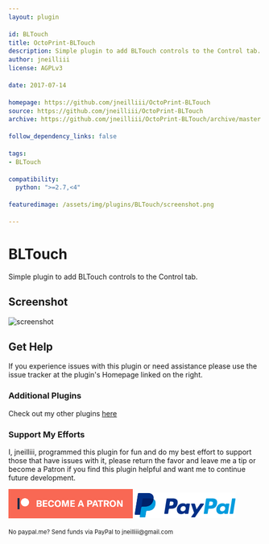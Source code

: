 ```yaml
---
layout: plugin

id: BLTouch
title: OctoPrint-BLTouch
description: Simple plugin to add BLTouch controls to the Control tab.
author: jneilliii
license: AGPLv3

date: 2017-07-14

homepage: https://github.com/jneilliii/OctoPrint-BLTouch
source: https://github.com/jneilliii/OctoPrint-BLTouch
archive: https://github.com/jneilliii/OctoPrint-BLTouch/archive/master.zip

follow_dependency_links: false

tags:
- BLTouch

compatibility:
  python: ">=2.7,<4"

featuredimage: /assets/img/plugins/BLTouch/screenshot.png

---
```


# BLTouch

Simple plugin to add BLTouch controls to the Control tab.

## Screenshot

![screenshot](/assets/img/plugins/BLTouch/screenshot.png)

## Get Help

If you experience issues with this plugin or need assistance please use the issue tracker at the plugin's Homepage linked on the right.

### Additional Plugins

Check out my other plugins [here](https://plugins.octoprint.org/by_author/#jneilliii)

### Support My Efforts
I, jneilliii, programmed this plugin for fun and do my best effort to support those that have issues with it, please return the favor and leave me a tip or become a Patron if you find this plugin helpful and want me to continue future development.

[![Patreon](/assets/img/plugins/BLTouch/patreon-with-text-new.png)](https://www.patreon.com/jneilliii) [![paypal](/assets/img/plugins/BLTouch/paypal-with-text.png)](https://paypal.me/jneilliii)

<small>No paypal.me? Send funds via PayPal to jneilliii&#64;gmail&#46;com</small>